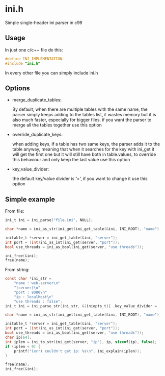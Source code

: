 # ini.h

Simple single-header ini parser in c99

## Usage
In just one c/c++ file do this:
```c
#define INI_IMPLEMENTATION
#include "ini.h"
```

In every other file you can simply include ini.h

## Options

- merge_duplicate_tables:

    By default, when there are multiple tables with the same name, the
    parser simply keeps adding to the tables list, it wastes memory
    but it is also much faster, especially for bigger files.
    if you want the parser to merge all the tables together use this option
- override_duplicate_keys:

    when adding keys, if a table has two same keys, the parser
    adds it to the table anyway, meaning that when it searches for the
    key with ini_get it will get the first one but it will still have
    both in table.values, to override this behaviour and only keep the
    last value use this option
- key_value_divider:

    the default key/value divider is '=', if you want to change it use this option

## Simple example

From file:
```c
ini_t ini = ini_parse("file.ini", NULL);

char *name = ini_as_str(ini_get(ini_get_table(&ini, INI_ROOT), "name"), false);

initable_t *server = ini_get_table(&ini, "server");
int port = (int)ini_as_int(ini_get(server, "port"));
bool use_threads = ini_as_bool(ini_get(server, "use threads"));

ini_free(&ini);
free(name);
```

From string:
```c
const char *ini_str = 
    "name : web-server\n"
    "[server]\n"
    "port : 8080\n"
    "ip : localhost\n"
    "use threads : false";
ini_t ini = ini_parse_str(ini_str, &(iniopts_t){ .key_value_divider = ':' });

char *name = ini_as_str(ini_get(ini_get_table(&ini, INI_ROOT), "name"), false);

initable_t *server = ini_get_table(&ini, "server");
int port = (int)ini_as_int(ini_get(server, "port"));
bool use_threads = ini_as_bool(ini_get(server, "use threads"));
char ip[64];
int iplen = ini_to_str(ini_get(server, "ip"), ip, sizeof(ip), false);
if (iplen < 0) {
    printf("(err) couldn't get ip: %s\n", ini_explain(iplen));
}

free(name);
ini_free(&ini);
```
